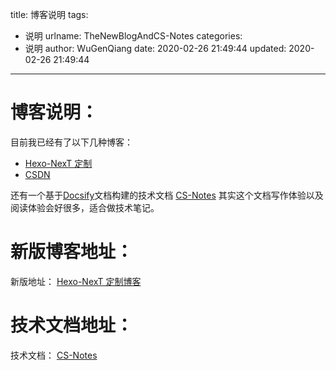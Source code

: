 title: 博客说明
tags:
  - 说明
urlname: TheNewBlogAndCS-Notes
categories:
  - 说明
author: WuGenQiang
date: 2020-02-26 21:49:44
updated: 2020-02-26 21:49:44
---

# 博客说明：
目前我已经有了以下几种博客：

* [Hexo-NexT 定制](https://wugenqiang.gitee.io/)
* [CSDN](https://blog.csdn.net/wugenqiang)

还有一个基于[Docsify](https://wugenqiang.github.io/CS-Notes/#/docsify/docsifyNotes)文档构建的技术文档 [CS-Notes](https://wugenqiang.github.io/CS-Notes/#/) 其实这个文档写作体验以及阅读体验会好很多，适合做技术笔记。

# 新版博客地址：
新版地址： [Hexo-NexT 定制博客](https://wugenqiang.gitee.io/)

# 技术文档地址：
技术文档： [CS-Notes](https://wugenqiang.github.io/CS-Notes/#/) 

<!--more-->

